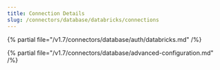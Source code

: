 ```yaml
---
title: Connection Details
slug: /connectors/database/databricks/connections
---
```


{% partial file="/v1.7/connectors/database/auth/databricks.md" /%}

{% partial file="/v1.7/connectors/database/advanced-configuration.md" /%}
